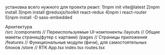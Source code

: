 установка всего нужного для проекта реакт:
1)npm init vite@latest
2)npm install
3)npm install @reduxjs/toolkit react-redux
4)npm i react-router
5)npm install -D sass-embedded

Архитектура  
/src
/components // Переиспользуемые UI-компоненты
/layouts // Общие макеты страниц(футер с картами)
/pages // Страницы приложения
/features // Функциональные модули (фичи), для самостоятельных блоков
/store // RTK
App.tsx
index.tsx
routes.tsx
